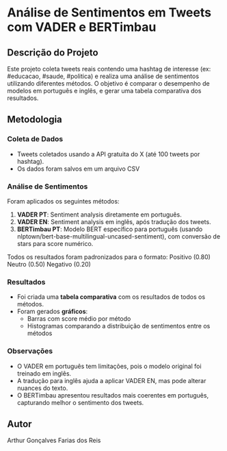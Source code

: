 # Análise de Sentimentos em Tweets com VADER e BERTimbau

## Descrição do Projeto
Este projeto coleta tweets reais contendo uma hashtag de interesse (ex: #educacao, #saude, #politica) e realiza uma análise de sentimentos utilizando diferentes métodos. O objetivo é comparar o desempenho de modelos em português e inglês, e gerar uma tabela comparativa dos resultados.

## Metodologia

### Coleta de Dados
- Tweets coletados usando a API gratuita do X (até 100 tweets por hashtag).
- Os dados foram salvos em um arquivo CSV

### Análise de Sentimentos
Foram aplicados os seguintes métodos:

1. **VADER PT**: Sentiment analysis diretamente em português.
2. **VADER EN**: Sentiment analysis em inglês, após tradução dos tweets.
3. **BERTimbau PT**: Modelo BERT específico para português (usando nlptown/bert-base-multilingual-uncased-sentiment), com conversão de stars para score numérico.

Todos os resultados foram padronizados para o formato:
Positivo (0.80)
Neutro (0.50)
Negativo (0.20)

### Resultados
- Foi criada uma **tabela comparativa** com os resultados de todos os métodos.
- Foram gerados **gráficos**:
  - Barras com score médio por método
  - Histogramas comparando a distribuição de sentimentos entre os métodos

### Observações
- O VADER em português tem limitações, pois o modelo original foi treinado em inglês.  
- A tradução para inglês ajuda a aplicar VADER EN, mas pode alterar nuances do texto.  
- O BERTimbau apresentou resultados mais coerentes em português, capturando melhor o sentimento dos tweets.

## Autor
Arthur Gonçalves Farias dos Reis

